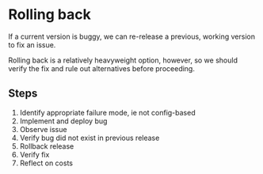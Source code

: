 # Rolling back

If a current version is buggy, we can re-release a previous, working version to fix an issue. 

Rolling back is a relatively heavyweight option, however, so we should verify the fix and rule out alternatives before proceeding.

## Steps

1. Identify appropriate failure mode, ie not config-based
1. Implement and deploy bug
1. Observe issue
1. Verify bug did not exist in previous release
1. Rollback release
1. Verify fix
1. Reflect on costs
